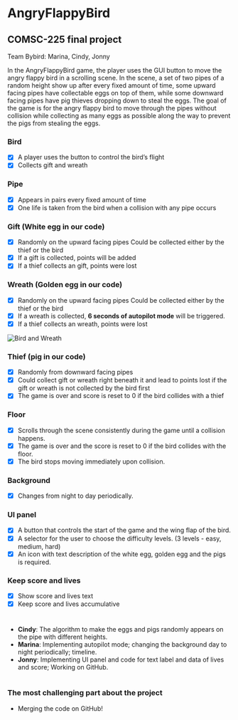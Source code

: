 # AngryFlappyBird
## COMSC-225 final project
Team Bybird: Marina, Cindy, Jonny

In the AngryFlappyBird game, the player uses the GUI button to move the angry flappy bird in a scrolling scene.
In the scene, a set of two pipes of a random height show up after every fixed amount of time, some upward facing pipes have collectable eggs on top of them, while some downward facing pipes have pig thieves dropping down to steal the eggs.
The goal of the game is for the angry flappy bird to move through the pipes without collision while collecting as many eggs as possible along the way to prevent the pigs from stealing the eggs.

### Bird
- [x] A player uses the button to control the bird’s flight
- [x] Collects gift and wreath
### Pipe
- [x] Appears in pairs every fixed amount of time
- [x] One life is taken from the bird when a collision with any pipe occurs
### Gift (White egg in our code)
- [x] Randomly on the upward facing pipes Could be collected either by the thief or the bird
- [x] If a gift is collected, points will be added
- [x] If a thief collects an gift, points were lost
### Wreath (Golden egg in our code)
- [x] Randomly on the upward facing pipes Could be collected either by the thief or the bird
- [x] If a wreath is collected, **6 seconds of autopilot mode** will be triggered.
- [x] If a thief collects an wreath, points were lost
<img src='http://g.recordit.co/JbMH8wYEuk.gif' title='Bird and Wreath' width='' alt='Bird and Wreath'/>
                                                                                                         
### Thief (pig in our code)
- [x] Randomly from downward facing pipes
- [x] Could collect gift or wreath right beneath it and lead to points lost if the gift or wreath is not collected by the bird first
- [x] The game is over and score is reset to 0 if the bird collides with a thief
### Floor
- [x] Scrolls through the scene consistently during the game until a collision happens.
- [x] The game is over and the score is reset to 0 if the bird collides with the floor.
- [x] The bird stops moving immediately upon collision.
### Background
- [x] Changes from night to day periodically.
### UI panel
- [x] A button that controls the start of the game and the wing flap of the bird.
- [x] A selector for the user to choose the difficulty levels. (3 levels - easy, medium, hard)
- [x] An icon with text description of the white egg, golden egg and the pigs is required.
### Keep score and lives
- [x] Show score and lives text
- [x] Keep score and lives accumulative
# 
- **Cindy**: The algorithm to make the eggs and pigs randomly appears on the pipe with different heights.
- **Marina**: Implementing autopilot mode; changing the background day to night periodically; timeline.
- **Jonny**: Implementing UI panel and code for text label and data of lives and score; Working on GitHub.
# 
### The most challenging part about the project
- Merging the code on GitHub!


